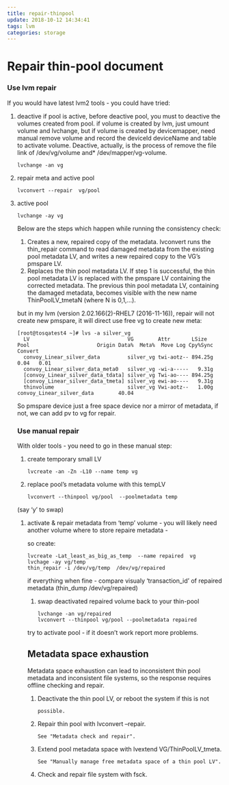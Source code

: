 ```yaml
---
title: repair-thinpool
update: 2018-10-12 14:34:41
tags: lvm
categories: storage
---
```


# Repair thin-pool document

### Use lvm repair

If you would have latest lvm2 tools - you could have tried:

1. deactive if pool is active, before deactive pool, you must to deactive the volumes created from pool. if volume is created by lvm, just umount volume and lvchange, but if volume is created by devicemapper, need manual remove volume and record the deviceId deviceName and table to activate volume. Deactive, actually, is the process of remove the file link of /dev/vg/volume and* /dev/mapper/vg-volume.

   ```
   lvchange -an vg
   ```

2. repair meta and active pool

   ```
   lvconvert --repair  vg/pool
   ```

3. active pool

   ```shell
   lvchange -ay vg
   ```

   Below are the steps which happen while running the consistency check:

   1. Creates a new, repaired copy of the metadata.
      lvconvert runs the thin_repair command to read damaged metadata from
      the existing pool metadata LV, and writes a new repaired copy to the
      VG’s pmspare LV.
   2. Replaces the thin pool metadata LV.
      If step 1 is successful, the thin pool metadata LV is replaced with
      the pmspare LV containing the corrected metadata. The previous thin
      pool metadata LV, containing the damaged metadata, becomes visible
      with the new name ThinPoolLV_tmetaN (where N is 0,1,…).

   but in my lvm (version 2.02.166(2)-RHEL7 (2016-11-16)), repair will not create new pmspare, it will direct use free vg to create new meta:

   ```shell
   [root@tosqatest4 ~]# lvs -a silver_vg
     LV                                VG        Attr       LSize   Pool                      Origin Data%  Meta%  Move Log Cpy%Sync Convert
     convoy_Linear_silver_data         silver_vg twi-aotz-- 894.25g                                  0.04   0.01                            
     convoy_Linear_silver_data_meta0   silver_vg -wi-a-----   9.31g                                                                         
     [convoy_Linear_silver_data_tdata] silver_vg Twi-ao---- 894.25g                                                                         
     [convoy_Linear_silver_data_tmeta] silver_vg ewi-ao----   9.31g                                                                         
     thinvolume                        silver_vg Vwi-aotz--   1.00g convoy_Linear_silver_data        40.04
   ```

   So pmspare device just a free space device nor a mirror of metadata, if not, we can add pv to vg for repair.

   ### Use manual repair

   With older tools - you need to go in these manual step:

   1. create temporary small LV

      ```
      lvcreate -an -Zn -L10 --name temp vg
      ```

   2. replace pool’s metadata volume with this tempLV

      ```
      lvconvert --thinpool vg/pool  --poolmetadata temp
      ```

   (say ‘y’ to swap)

   1. activate & repair metadata from ‘temp’ volume - you will likely need another volume where to store repaire metadata -

      so create:

      ```shell
      lvcreate -Lat_least_as_big_as_temp  --name repaired  vg
      lvchage -ay vg/temp
      thin_repair -i /dev/vg/temp  /dev/vg/repaired
      ```

      if everything when fine - compare visualy ‘transaction_id’ of repaired metadata (thin_dump /dev/vg/repaired)

      1. swap deactivated repaired volume back to your thin-pool

         ```
         lvchange -an vg/repaired
         lvconvert --thinpool vg/pool --poolmetadata repaired
         ```

      try to activate pool - if it doesn’t work report more problems.

      ## Metadata space exhaustion

      Metadata space exhaustion can lead to inconsistent thin pool metadata
      and inconsistent file systems, so the response requires offline
      checking and repair.

      1. Deactivate the thin pool LV, or reboot the system if this is not

         ```
         possible.
         ```

      2. Repair thin pool with lvconvert –repair.

         ```
         See "Metadata check and repair".
         ```

      3. Extend pool metadata space with lvextend VG/ThinPoolLV_tmeta.

         ```
         See "Manually manage free metadata space of a thin pool LV".
         ```

      4. Check and repair file system with fsck.

